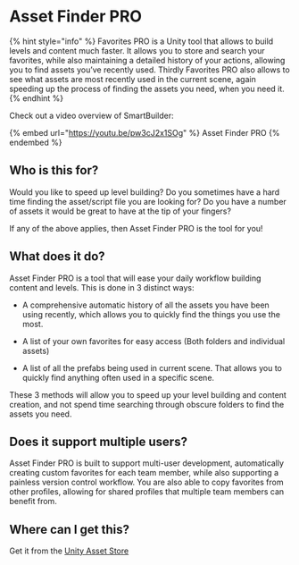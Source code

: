 # Asset Finder PRO

{% hint style="info" %}
Favorites PRO is a Unity tool that allows to build levels and content much faster. It allows you to store and search your favorites, while also maintaining a detailed history of your actions, allowing you to find assets you’ve recently used. Thirdly Favorites PRO also allows to see what assets are most recently used in the current scene, again speeding up the process of finding the assets you need, when you need it.
{% endhint %}

Check out a video overview of SmartBuilder:

{% embed url="https://youtu.be/pw3cJ2x1SOg" %}
Asset Finder PRO
{% endembed %}

## Who is this for?
Would you like to speed up level building?
Do you sometimes have a hard time finding the asset/script file you are looking for?
Do you have a number of assets it would be great to have at the tip of your fingers?

If any of the above applies, then Asset Finder PRO is the tool for you!

## What does it do?
Asset Finder PRO is a tool that will ease your daily workflow building content and levels. This is done in 3 distinct ways:

* A comprehensive automatic history of all the assets you have been using recently, which allows you to quickly find the things you use the most.

* A list of your own favorites for easy access (Both folders and individual assets)

* A list of all the prefabs being used in current scene. That allows you to quickly find anything often used in a specific scene.

These 3 methods will allow you to speed up your level building and content creation, and not spend time searching through obscure folders to find the assets you need.

## Does it support multiple users?
Asset Finder PRO is built to support multi-user development, automatically creating custom favorites for each team member, while also supporting a painless version control workflow.
You are also able to copy favorites from other profiles, allowing for shared profiles that multiple team members can benefit from.

## Where can I get this?

Get it from the [Unity Asset Store](https://assetstore.unity.com/packages/tools/level-design/smartbuilder-206777#description)
